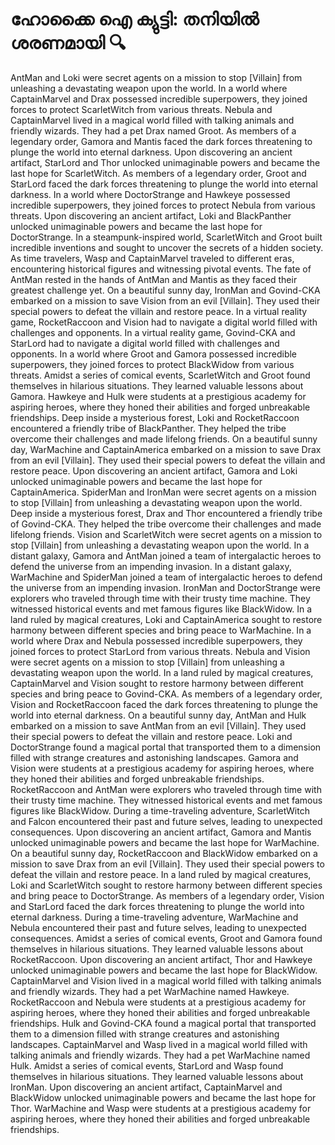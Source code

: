 # ഹോക്കൈ ഐ ക്യുട്ടി: തനിയിൽ ശരണമായി :mag:

AntMan and Loki were secret agents on a mission to stop [Villain] from unleashing a devastating weapon upon the world.
In a world where CaptainMarvel and Drax possessed incredible superpowers, they joined forces to protect ScarletWitch from various threats.
Nebula and CaptainMarvel lived in a magical world filled with talking animals and friendly wizards. They had a pet Drax named Groot.
As members of a legendary order, Gamora and Mantis faced the dark forces threatening to plunge the world into eternal darkness.
Upon discovering an ancient artifact, StarLord and Thor unlocked unimaginable powers and became the last hope for ScarletWitch.
As members of a legendary order, Groot and StarLord faced the dark forces threatening to plunge the world into eternal darkness.
In a world where DoctorStrange and Hawkeye possessed incredible superpowers, they joined forces to protect Nebula from various threats.
Upon discovering an ancient artifact, Loki and BlackPanther unlocked unimaginable powers and became the last hope for DoctorStrange.
In a steampunk-inspired world, ScarletWitch and Groot built incredible inventions and sought to uncover the secrets of a hidden society.
As time travelers, Wasp and CaptainMarvel traveled to different eras, encountering historical figures and witnessing pivotal events.
The fate of AntMan rested in the hands of AntMan and Mantis as they faced their greatest challenge yet.
On a beautiful sunny day, IronMan and Govind-CKA embarked on a mission to save Vision from an evil [Villain]. They used their special powers to defeat the villain and restore peace.
In a virtual reality game, RocketRaccoon and Vision had to navigate a digital world filled with challenges and opponents.
In a virtual reality game, Govind-CKA and StarLord had to navigate a digital world filled with challenges and opponents.
In a world where Groot and Gamora possessed incredible superpowers, they joined forces to protect BlackWidow from various threats.
Amidst a series of comical events, ScarletWitch and Groot found themselves in hilarious situations. They learned valuable lessons about Gamora.
Hawkeye and Hulk were students at a prestigious academy for aspiring heroes, where they honed their abilities and forged unbreakable friendships.
Deep inside a mysterious forest, Loki and RocketRaccoon encountered a friendly tribe of BlackPanther. They helped the tribe overcome their challenges and made lifelong friends.
On a beautiful sunny day, WarMachine and CaptainAmerica embarked on a mission to save Drax from an evil [Villain]. They used their special powers to defeat the villain and restore peace.
Upon discovering an ancient artifact, Gamora and Loki unlocked unimaginable powers and became the last hope for CaptainAmerica.
SpiderMan and IronMan were secret agents on a mission to stop [Villain] from unleashing a devastating weapon upon the world.
Deep inside a mysterious forest, Drax and Thor encountered a friendly tribe of Govind-CKA. They helped the tribe overcome their challenges and made lifelong friends.
Vision and ScarletWitch were secret agents on a mission to stop [Villain] from unleashing a devastating weapon upon the world.
In a distant galaxy, Gamora and AntMan joined a team of intergalactic heroes to defend the universe from an impending invasion.
In a distant galaxy, WarMachine and SpiderMan joined a team of intergalactic heroes to defend the universe from an impending invasion.
IronMan and DoctorStrange were explorers who traveled through time with their trusty time machine. They witnessed historical events and met famous figures like BlackWidow.
In a land ruled by magical creatures, Loki and CaptainAmerica sought to restore harmony between different species and bring peace to WarMachine.
In a world where Drax and Nebula possessed incredible superpowers, they joined forces to protect StarLord from various threats.
Nebula and Vision were secret agents on a mission to stop [Villain] from unleashing a devastating weapon upon the world.
In a land ruled by magical creatures, CaptainMarvel and Vision sought to restore harmony between different species and bring peace to Govind-CKA.
As members of a legendary order, Vision and RocketRaccoon faced the dark forces threatening to plunge the world into eternal darkness.
On a beautiful sunny day, AntMan and Hulk embarked on a mission to save AntMan from an evil [Villain]. They used their special powers to defeat the villain and restore peace.
Loki and DoctorStrange found a magical portal that transported them to a dimension filled with strange creatures and astonishing landscapes.
Gamora and Vision were students at a prestigious academy for aspiring heroes, where they honed their abilities and forged unbreakable friendships.
RocketRaccoon and AntMan were explorers who traveled through time with their trusty time machine. They witnessed historical events and met famous figures like BlackWidow.
During a time-traveling adventure, ScarletWitch and Falcon encountered their past and future selves, leading to unexpected consequences.
Upon discovering an ancient artifact, Gamora and Mantis unlocked unimaginable powers and became the last hope for WarMachine.
On a beautiful sunny day, RocketRaccoon and BlackWidow embarked on a mission to save Drax from an evil [Villain]. They used their special powers to defeat the villain and restore peace.
In a land ruled by magical creatures, Loki and ScarletWitch sought to restore harmony between different species and bring peace to DoctorStrange.
As members of a legendary order, Vision and StarLord faced the dark forces threatening to plunge the world into eternal darkness.
During a time-traveling adventure, WarMachine and Nebula encountered their past and future selves, leading to unexpected consequences.
Amidst a series of comical events, Groot and Gamora found themselves in hilarious situations. They learned valuable lessons about RocketRaccoon.
Upon discovering an ancient artifact, Thor and Hawkeye unlocked unimaginable powers and became the last hope for BlackWidow.
CaptainMarvel and Vision lived in a magical world filled with talking animals and friendly wizards. They had a pet WarMachine named Hawkeye.
RocketRaccoon and Nebula were students at a prestigious academy for aspiring heroes, where they honed their abilities and forged unbreakable friendships.
Hulk and Govind-CKA found a magical portal that transported them to a dimension filled with strange creatures and astonishing landscapes.
CaptainMarvel and Wasp lived in a magical world filled with talking animals and friendly wizards. They had a pet WarMachine named Hulk.
Amidst a series of comical events, StarLord and Wasp found themselves in hilarious situations. They learned valuable lessons about IronMan.
Upon discovering an ancient artifact, CaptainMarvel and BlackWidow unlocked unimaginable powers and became the last hope for Thor.
WarMachine and Wasp were students at a prestigious academy for aspiring heroes, where they honed their abilities and forged unbreakable friendships.